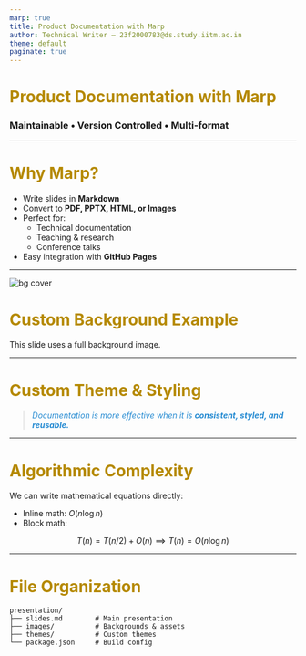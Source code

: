 ```yaml
---
marp: true
title: Product Documentation with Marp
author: Technical Writer – 23f2000783@ds.study.iitm.ac.in
theme: default
paginate: true
---
```


<!-- _class: lead -->

# Product Documentation with Marp
### Maintainable • Version Controlled • Multi-format

---

# Why Marp?

- Write slides in **Markdown**
- Convert to **PDF, PPTX, HTML, or Images**
- Perfect for:
  - Technical documentation
  - Teaching & research
  - Conference talks
- Easy integration with **GitHub Pages**

---

<!-- Custom background image -->
![bg cover](images/background.jpg)

# Custom Background Example

This slide uses a full background image.

---

# Custom Theme & Styling

<style>
section {
  background: #fdf6e3;
  color: #002b36;
}
h1 {
  color: #b58900;
}
blockquote {
  font-style: italic;
  color: #268bd2;
}
</style>

> Documentation is more effective when it is **consistent, styled, and reusable.**

---

# Algorithmic Complexity

We can write mathematical equations directly:

- Inline math: $O(n \log n)$
- Block math:

$$
T(n) = T(n/2) + O(n) \implies T(n) = O(n \log n)
$$

---

# File Organization

```text
presentation/
├── slides.md        # Main presentation
├── images/          # Backgrounds & assets
├── themes/          # Custom themes
└── package.json     # Build config
